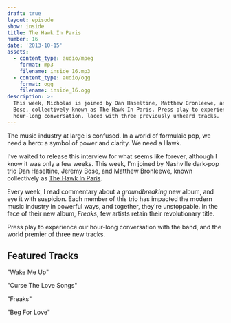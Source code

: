 ```yaml
---
draft: true
layout: episode
show: inside
title: The Hawk In Paris
number: 16
date: '2013-10-15'
assets:
  - content_type: audio/mpeg
    format: mp3
    filename: inside_16.mp3
  - content_type: audio/ogg
    format: ogg
    filename: inside_16.ogg
description: >-
  This week, Nicholas is joined by Dan Haseltine, Matthew Bronleewe, and Jeremy
  Bose, collectively known as The Hawk In Paris. Press play to experience our
  hour-long conversation, laced with three previously unheard tracks.
---
```

The music industry at large is confused. In a world of formulaic pop, we need a hero: a symbol of power and clarity. We need a Hawk.

I've waited to release this interview for what seems like forever, although I know it was only a few weeks. This week,  I'm joined by Nashville dark-pop trio Dan Haseltine, Jeremy Bose, and Matthew Bronleewe, known collectively as [The Hawk In Paris](http://thehawkinparis.com).

Every week, I read commentary about a _groundbreaking_ new album, and eye it with suspicion. Each member of this trio has impacted the modern music industry in powerful ways, and together, they're unstoppable. In the face of their new album, _Freaks_, few artists retain their revolutionary title.

Press play to experience our hour-long conversation with the band, and the world premier of three new tracks.

## Featured Tracks

"Wake Me Up"

"Curse The Love Songs"

"Freaks"

"Beg For Love"